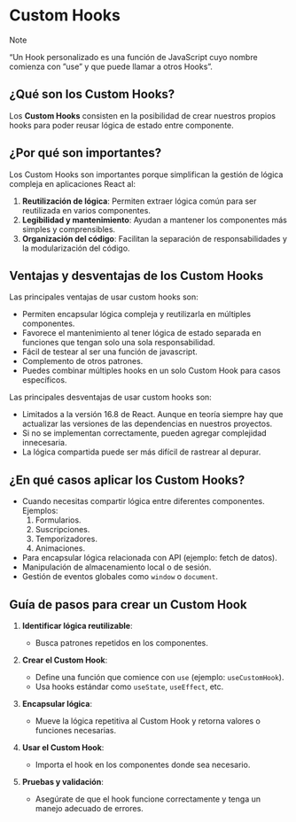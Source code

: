 # Custom Hooks
> [!NOTE]  
> “Un Hook personalizado es una función de JavaScript cuyo nombre comienza con ”use” y que puede llamar a otros Hooks”.

## ¿Qué son los Custom Hooks?


Los **Custom Hooks** consisten en la posibilidad de crear nuestros propios hooks para poder reusar lógica de estado entre componente.

## ¿Por qué son importantes?

Los Custom Hooks son importantes porque simplifican la gestión de lógica compleja en aplicaciones React al:

1. **Reutilización de lógica**: Permiten extraer lógica común para ser reutilizada en varios componentes.
2. **Legibilidad y mantenimiento**: Ayudan a mantener los componentes más simples y comprensibles.
3. **Organización del código**: Facilitan la separación de responsabilidades y la modularización del código.

## Ventajas y desventajas de los Custom Hooks
Las principales ventajas de usar custom hooks son:

- Permiten encapsular lógica compleja y reutilizarla en múltiples componentes.
- Favorece el mantenimiento al tener lógica de estado separada en funciones que tengan solo una sola responsabilidad.
- Fácil de testear al ser una función de javascript.
- Complemento de otros patrones.
- Puedes combinar múltiples hooks en un solo Custom Hook para casos específicos.

Las principales desventajas de usar custom hooks son:

- Limitados a la versión 16.8 de React. Aunque en teoría siempre hay que actualizar las versiones de las dependencias en nuestros proyectos.
- Si no se implementan correctamente, pueden agregar complejidad innecesaria.
- La lógica compartida puede ser más difícil de rastrear al depurar.

## ¿En qué casos aplicar los Custom Hooks?

- Cuando necesitas compartir lógica entre diferentes componentes. Ejemplos:
  1. Formularios.
  2. Suscripciones.
  3. Temporizadores.
  4. Animaciones.
- Para encapsular lógica relacionada con API (ejemplo: fetch de datos).
- Manipulación de almacenamiento local o de sesión.
- Gestión de eventos globales como `window` o `document`.

## Guía de pasos para crear un Custom Hook

1. **Identificar lógica reutilizable**:
   - Busca patrones repetidos en los componentes.

2. **Crear el Custom Hook**:
   - Define una función que comience con `use` (ejemplo: `useCustomHook`).
   - Usa hooks estándar como `useState`, `useEffect`, etc.

3. **Encapsular lógica**:
   - Mueve la lógica repetitiva al Custom Hook y retorna valores o funciones necesarias.

4. **Usar el Custom Hook**:
   - Importa el hook en los componentes donde sea necesario.

5. **Pruebas y validación**:
   - Asegúrate de que el hook funcione correctamente y tenga un manejo adecuado de errores.
